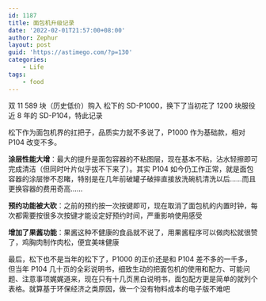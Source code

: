 ```yaml
---
id: 1187
title: 面包机升级记录
date: '2022-02-01T21:57:00+08:00'
author: Zephur
layout: post
guid: 'https://astimego.com/?p=130'
categories:
    - Life
tags:
    - food
---
```


双 11 589 块（历史低价）购入 松下的 SD-P1000，换下了当初花了 1200 块服役近 8 年的 SD-P104，特此记录

松下作为面包机界的扛把子，品质实力就不多说了，P1000 作为基础款，相对 P104 改变不多。

<!-- more -->

**涂层性能大增**：最大的提升是面包容器的不粘图层，现在基本不粘，沾水轻擦即可完成清洁（但同时叶片似乎拔不下来了）。其实 P104 如今仍工作正常，就是面包容器的涂层惨不忍睹，特别是在几年前破罐子破摔直接放洗碗机清洗以后……而且更换容器的费用奇高……

**预约功能被大砍**：之前的预约按一次按键即可，现在取消了面包机的内置时钟，每次都需要按很多次按键才能设定好预约时间，严重影响使用感受

**增加了果酱功能**：果酱这种不健康的食品就不说了，用果酱程序可以做肉松就很赞了，鸡胸肉制作肉松，便宜美味健康

最后，松下也不是当年的松下了，P1000 的正价还是和 P104 差不多的一千多，但当年 P104 几十页的全彩说明书，细致生动的把面包机的使用和配方、可能问题、注意事项娓娓道来，现在只有十几页黑白说明书，面包配方更是简单的就列个表格。就算基于环保经济之类原因，做一个没有物料成本的电子版不难吧